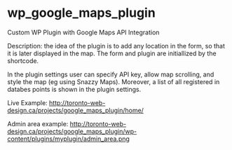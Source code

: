 # wp_google_maps_plugin
Custom WP Plugin with Google Maps API Integration

Description: the idea of the plugin is to add any location in the form, so that it is later displayed in the map. The form and plugin are initiallized by the shortcode.

In the plugin settings user can specify API key, allow map scrolling, and style the map (eg using Snazzy Maps). Moreover, a list of all registered in databes points is shown in the plugin settings.

Live Example: http://toronto-web-design.ca/projects/google_maps_plugin/home/

Admin area example: http://toronto-web-design.ca/projects/google_maps_plugin/wp-content/plugins/myplugin/admin_area.png
